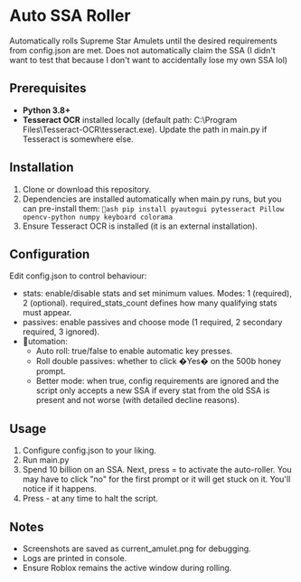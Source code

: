 # Auto SSA Roller

Automatically rolls Supreme Star Amulets until the desired requirements from config.json are met.
Does not automatically claim the SSA (I didn't want to test that because I don't want to accidentally lose my own SSA lol)

## Prerequisites
- **Python 3.8+**
- **Tesseract OCR** installed locally (default path: C:\Program Files\Tesseract-OCR\tesseract.exe). Update the path in main.py if Tesseract is somewhere else.

## Installation
1. Clone or download this repository.
2. Dependencies are installed automatically when main.py runs, but you can pre-install them:
   `ash
   pip install pyautogui pytesseract Pillow opencv-python numpy keyboard colorama
   `
3. Ensure Tesseract OCR is installed (it is an external installation).

## Configuration
Edit config.json to control behaviour:
- stats: enable/disable stats and set minimum values. Modes: 1 (required), 2 (optional). 
required_stats_count defines how many qualifying stats must appear.
- passives: enable passives and choose mode (1 required, 2 secondary required, 3 ignored).
- utomation:
  - Auto roll: true/false to enable automatic key presses.
  - Roll double passives: whether to click �Yes� on the 500b honey prompt.
  - Better mode: when true, config requirements are ignored and the script only accepts a new SSA if every stat from the old SSA is present and not worse (with detailed decline reasons).

## Usage
1. Configure config.json to your liking.
2. Run main.py 
3. Spend 10 billion on an SSA. Next, press = to activate the auto-roller. You may have to click "no" for the first prompt or it will get stuck on it. You'll notice if it happens.
4. Press - at any time to halt the script.

## Notes
- Screenshots are saved as current_amulet.png for debugging.
- Logs are printed in console.
- Ensure Roblox remains the active window during rolling.

